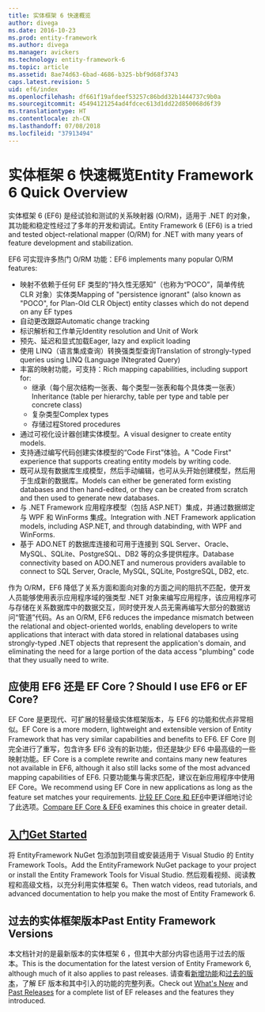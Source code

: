 ```yaml
---
title: 实体框架 6 快速概览
author: divega
ms.date: 2016-10-23
ms.prod: entity-framework
ms.author: divega
ms.manager: avickers
ms.technology: entity-framework-6
ms.topic: article
ms.assetid: 8ae74d63-6bad-4686-b325-bbf9d68f3743
caps.latest.revision: 5
uid: ef6/index
ms.openlocfilehash: df661f19afdeef53257c86bdd32b1444737c9b0a
ms.sourcegitcommit: 45494121254ad4fdcec613d1dd22d850068d6f39
ms.translationtype: HT
ms.contentlocale: zh-CN
ms.lasthandoff: 07/08/2018
ms.locfileid: "37913494"
---
```

# <a name="entity-framework-6-quick-overview"></a><span data-ttu-id="c3636-102">实体框架 6 快速概览</span><span class="sxs-lookup"><span data-stu-id="c3636-102">Entity Framework 6 Quick Overview</span></span>

<span data-ttu-id="c3636-103">实体框架 6 (EF6) 是经试验和测试的关系映射器 (O/RM)，适用于 .NET 的对象，其功能和稳定性经过了多年的开发和调试。</span><span class="sxs-lookup"><span data-stu-id="c3636-103">Entity Framework 6 (EF6) is a tried and tested object-relational mapper (O/RM) for .NET with many years of feature development and stabilization.</span></span>

<span data-ttu-id="c3636-104">EF6 可实现许多热门 O/RM 功能：</span><span class="sxs-lookup"><span data-stu-id="c3636-104">EF6 implements many popular O/RM features:</span></span>
- <span data-ttu-id="c3636-105">映射不依赖于任何 EF 类型的“持久性无感知”（也称为“POCO”，简单传统 CLR 对象）实体类</span><span class="sxs-lookup"><span data-stu-id="c3636-105">Mapping of "persistence ignorant" (also known as "POCO", for Plan-Old CLR Object) entity classes which do not depend on any EF types</span></span>
- <span data-ttu-id="c3636-106">自动更改跟踪</span><span class="sxs-lookup"><span data-stu-id="c3636-106">Automatic change tracking</span></span>
- <span data-ttu-id="c3636-107">标识解析和工作单元</span><span class="sxs-lookup"><span data-stu-id="c3636-107">Identity resolution and Unit of Work</span></span>
- <span data-ttu-id="c3636-108">预先、延迟和显式加载</span><span class="sxs-lookup"><span data-stu-id="c3636-108">Eager, lazy and explicit loading</span></span>
- <span data-ttu-id="c3636-109">使用 LINQ（语言集成查询）转换强类型查询</span><span class="sxs-lookup"><span data-stu-id="c3636-109">Translation of strongly-typed queries using LINQ (Language INtegrated Query)</span></span> 
- <span data-ttu-id="c3636-110">丰富的映射功能，可支持：</span><span class="sxs-lookup"><span data-stu-id="c3636-110">Rich mapping capabilities, including support for:</span></span>
  - <span data-ttu-id="c3636-111">继承（每个层次结构一张表、每个类型一张表和每个具体类一张表）</span><span class="sxs-lookup"><span data-stu-id="c3636-111">Inheritance (table per hierarchy, table per type and table per concrete class)</span></span>
  - <span data-ttu-id="c3636-112">复杂类型</span><span class="sxs-lookup"><span data-stu-id="c3636-112">Complex types</span></span>
  - <span data-ttu-id="c3636-113">存储过程</span><span class="sxs-lookup"><span data-stu-id="c3636-113">Stored procedures</span></span>
- <span data-ttu-id="c3636-114">通过可视化设计器创建实体模型。</span><span class="sxs-lookup"><span data-stu-id="c3636-114">A visual designer to create entity models.</span></span>
- <span data-ttu-id="c3636-115">支持通过编写代码创建实体模型的“Code First”体验。</span><span class="sxs-lookup"><span data-stu-id="c3636-115">A "Code First" experience that supports creating entity models by writing code.</span></span>
- <span data-ttu-id="c3636-116">既可从现有数据库生成模型，然后手动编辑，也可从头开始创建模型，然后用于生成新的数据库。</span><span class="sxs-lookup"><span data-stu-id="c3636-116">Models can either be generated form existing databases and then hand-edited, or they can be created from scratch and then used to generate new databases.</span></span>
- <span data-ttu-id="c3636-117">与 .NET Framework 应用程序模型（包括 ASP.NET）集成，并通过数据绑定与 WPF 和 WinForms 集成。</span><span class="sxs-lookup"><span data-stu-id="c3636-117">Integration with .NET Framework application models, including ASP.NET, and through databinding, with WPF and WinForms.</span></span>
- <span data-ttu-id="c3636-118">基于 ADO.NET 的数据库连接和可用于连接到 SQL Server、Oracle、MySQL、SQLite、PostgreSQL、DB2 等的众多提供程序。</span><span class="sxs-lookup"><span data-stu-id="c3636-118">Database connectivity based on ADO.NET and numerous providers available to connect to SQL Server, Oracle, MySQL, SQLite, PostgreSQL, DB2, etc.</span></span>

<span data-ttu-id="c3636-119">作为 O/RM，EF6 降低了关系方面和面向对象的方面之间的阻抗不匹配，使开发人员能够使用表示应用程序域的强类型 .NET 对象来编写应用程序，该应用程序可与存储在关系数据库中的数据交互，同时使开发人员无需再编写大部分的数据访问“管道”代码。</span><span class="sxs-lookup"><span data-stu-id="c3636-119">As an O/RM, EF6 reduces the impedance mismatch between the relational and object-oriented worlds, enabling developers to write applications that interact with data stored in relational databases using strongly-typed .NET objects that represent the application's domain, and eliminating the need for a large portion of the data access "plumbing" code that they usually need to write.</span></span>

## <a name="should-i-use-ef6-or-ef-core"></a><span data-ttu-id="c3636-120">应使用 EF6 还是 EF Core？</span><span class="sxs-lookup"><span data-stu-id="c3636-120">Should I use EF6 or EF Core?</span></span>

<span data-ttu-id="c3636-121">EF Core 是更现代、可扩展的轻量级实体框架版本，与 EF6 的功能和优点非常相似。</span><span class="sxs-lookup"><span data-stu-id="c3636-121">EF Core is a more modern, lightweight and extensible version of Entity Framework that has very similar capabilities and benefits to EF6.</span></span>
<span data-ttu-id="c3636-122">EF Core 则完全进行了重写，包含许多 EF6 没有的新功能，但还是缺少 EF6 中最高级的一些映射功能。</span><span class="sxs-lookup"><span data-stu-id="c3636-122">EF Core is a complete rewrite and contains many new features not available in EF6, although it also still lacks some of the most advanced mapping capabilities of EF6.</span></span>
<span data-ttu-id="c3636-123">只要功能集与需求匹配，建议在新应用程序中使用 EF Core。</span><span class="sxs-lookup"><span data-stu-id="c3636-123">We recommend using EF Core in new applications as long as the feature set matches your requirements.</span></span>
<span data-ttu-id="c3636-124">[比较 EF Core 和 EF6](xref:efcore-and-ef6/index)中更详细地讨论了此选项。</span><span class="sxs-lookup"><span data-stu-id="c3636-124">[Compare EF Core & EF6](xref:efcore-and-ef6/index) examines this choice in greater detail.</span></span>

## <a name="get-startedef6get-startedmd"></a>[<span data-ttu-id="c3636-125">入门</span><span class="sxs-lookup"><span data-stu-id="c3636-125">Get Started</span></span>](~/ef6/get-started.md)

<span data-ttu-id="c3636-126">将 EntityFramework NuGet 包添加到项目或安装适用于 Visual Studio 的 Entity Framework Tools。</span><span class="sxs-lookup"><span data-stu-id="c3636-126">Add the EntityFramework NuGet package to your project or install the Entity Framework Tools for Visual Studio.</span></span> <span data-ttu-id="c3636-127">然后观看视频、阅读教程和高级文档，以充分利用实体框架 6。</span><span class="sxs-lookup"><span data-stu-id="c3636-127">Then watch videos, read tutorials, and advanced documentation to help you make the most of Entity Framework 6.</span></span>

## <a name="past-entity-framework-versions"></a><span data-ttu-id="c3636-128">过去的实体框架版本</span><span class="sxs-lookup"><span data-stu-id="c3636-128">Past Entity Framework Versions</span></span>

<span data-ttu-id="c3636-129">本文档针对的是最新版本的实体框架 6 ，但其中大部分内容也适用于过去的版本。</span><span class="sxs-lookup"><span data-stu-id="c3636-129">This is the documentation for the latest version of Entity Framework 6, although much of it also applies to past releases.</span></span>
<span data-ttu-id="c3636-130">请查看[新增功能](~/ef6/what-is-new/index.md)和[过去的版本](~/ef6/what-is-new/past-releases.md)，了解 EF 版本和其中引入的功能的完整列表。</span><span class="sxs-lookup"><span data-stu-id="c3636-130">Check out [What's New](~/ef6/what-is-new/index.md) and [Past Releases](~/ef6/what-is-new/past-releases.md) for a complete list of EF releases and the features they introduced.</span></span>
